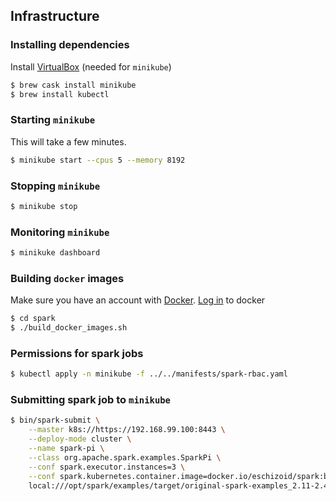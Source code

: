 ## Infrastructure

### Installing dependencies

Install [VirtualBox](https://www.virtualbox.org/wiki/Downloads) (needed for `minikube`)
```bash
$ brew cask install minikube 
$ brew install kubectl
```

### Starting `minikube`

This will take a few minutes.
```bash
$ minikube start --cpus 5 --memory 8192
```

### Stopping `minikube`
```bash
$ minikube stop
```

### Monitoring `minikube`
```bash
$ minikuke dashboard
```

### Building `docker` images
Make sure you have an account with [Docker](https://hub.docker.com).
[Log in](https://docs.docker.com/engine/reference/commandline/login/) to docker 


```bash
$ cd spark
$ ./build_docker_images.sh
```

### Permissions for spark jobs
```bash
$ kubectl apply -n minikube -f ../../manifests/spark-rbac.yaml
```

### Submitting spark job to `minikube`
```bash
$ bin/spark-submit \
    --master k8s://https://192.168.99.100:8443 \
    --deploy-mode cluster \
    --name spark-pi \
    --class org.apache.spark.examples.SparkPi \
    --conf spark.executor.instances=3 \
    --conf spark.kubernetes.container.image=docker.io/eschizoid/spark:base \
    local:///opt/spark/examples/target/original-spark-examples_2.11-2.4.2.jar
```
